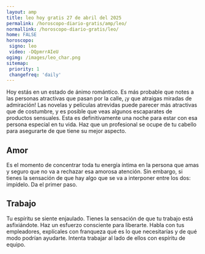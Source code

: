 ```yaml
---
layout: amp
title: leo hoy gratis 27 de abril del 2025 
permalink: /horoscopo-diario-gratis/amp/leo/
normallink: /horoscopo-diario-gratis/leo/
home: FALSE
horoscopo:
 signo: leo
 video: -DQpmrrAIeU
ogimg: /images/leo_char.png
sitemap:
 priority: 1
 changefreq: 'daily'
---
```



Hoy estás en un estado de ánimo romántico. Es más probable que notes a las personas atractivas que pasan por la calle, ¡y que atraigas miradas de admiración! Las novelas y películas atrevidas puede parecer más atractivas que de costumbre, y es posible que veas algunos escaparates de productos sensuales. Esta es definitivamente una noche para estar con esa persona especial en tu vida. Haz que un profesional se ocupe de tu cabello para asegurarte de que tiene su mejor aspecto.

## Amor

Es el momento de concentrar toda tu energía íntima en la persona que amas y seguro que no va a rechazar esa amorosa atención. Sin embargo, si tienes la sensación de que hay algo que se va a interponer entre los dos: impídelo. Da el primer paso.

## Trabajo

Tu espíritu se siente enjaulado. Tienes la sensación de que tu trabajo está asfixiándote. Haz un esfuerzo consciente para liberarte. Habla con tus empleadores, explícales con franqueza qué es lo que necesitarías y de qué modo podrían ayudarte. Intenta trabajar al lado de ellos con espíritu de equipo.